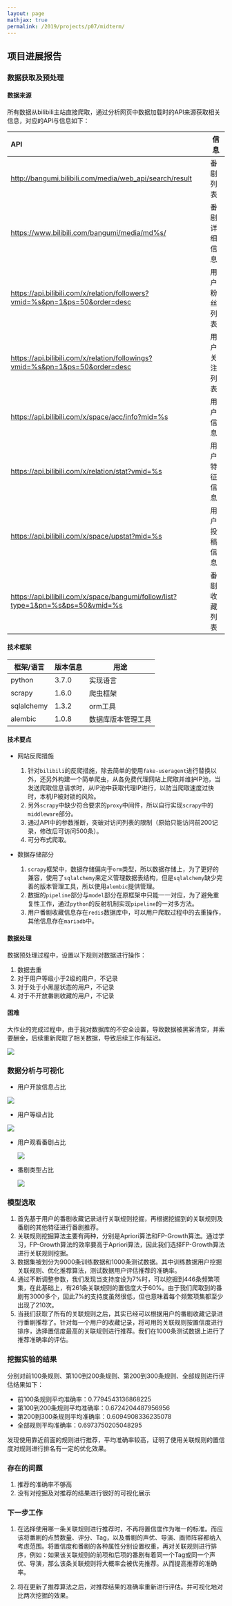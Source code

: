 ```yaml
---
layout: page
mathjax: true
permalink: /2019/projects/p07/midterm/
---
```


## 项目进展报告

### 数据获取及预处理

#### 数据来源

所有数据从bilibili主站直接爬取，通过分析网页中数据加载时的API来源获取相关信息，对应的API与信息如下：

| API                                                          | 信息         |
| :----------------------------------------------------------- | ------------ |
| http://bangumi.bilibili.com/media/web_api/search/result      | 番剧列表     |
| https://www.bilibili.com/bangumi/media/md%s/                 | 番剧详细信息 |
| https://api.bilibili.com/x/relation/followers?vmid=%s&pn=1&ps=50&order=desc | 用户粉丝列表 |
| https://api.bilibili.com/x/relation/followings?vmid=%s&pn=1&ps=50&order=desc | 用户关注列表 |
| https://api.bilibili.com/x/space/acc/info?mid=%s             | 用户信息     |
| https://api.bilibili.com/x/relation/stat?vmid=%s             | 用户特征信息 |
| https://api.bilibili.com/x/space/upstat?mid=%s               | 用户投稿信息 |
| https://api.bilibili.com/x/space/bangumi/follow/list?type=1&pn=%s&ps=50&vmid=%s | 番剧收藏列表 |



#### 技术框架

| 框架/语言  | 版本信息 | 用途               |
| ---------- | -------- | ------------------ |
| python     | 3.7.0    | 实现语言           |
| scrapy     | 1.6.0    | 爬虫框架           |
| sqlalchemy | 1.3.2    | orm工具            |
| alembic    | 1.0.8    | 数据库版本管理工具 |



#### 技术要点

* 网站反爬措施
  1. 针对`bilibili`的反爬措施，除去简单的使用`fake-useragent`进行替换以外，还另外构建一个简单爬虫，从各免费代理网站上爬取并维护IP池，当发送爬取信息请求时，从IP池中获取代理IP进行，以防当爬取速度过快时，本机IP被封锁的风险。
  2. 另外`scrapy`中缺少符合要求的`proxy`中间件，所以自行实现`scrapy`中的`middleware`部分。
  3. 通过API中的参数推断，突破对访问列表的限制（原始只能访问前200记录，修改后可访问500条）。
  4. 可分布式爬取。

* 数据存储部分
  1. `scrapy`框架中，数据存储偏向于`orm`类型，所以数据存储上，为了更好的兼容，使用了`sqlalchemy`来定义管理数据表结构，但是`sqlalchemy`缺少完善的版本管理工具，所以使用`alembic`提供管理。
  2. 数据的`pipeline`部分与`model`部分在原框架中只能一一对应，为了避免重复性工作，通过`python`的反射机制实现`pipeline`的一对多方法。
  3. 用户番剧收藏信息存在`redis`数据库中，可以用户爬取过程中的去重操作，其他信息存在`mariadb`中。



#### 数据处理

数据预处理过程中，设置以下规则对数据进行操作：

1. 数据去重
2. 对于用户等级小于2级的用户，不记录
3. 对于处于小黑屋状态的用户，不记录
4. 对于不开放番剧收藏的用户，不记录



#### 困难

大作业的完成过程中，由于我对数据库的不安全设置，导致数据被黑客清空，并索要酬金，后续重新爬取了相关数据，导致后续工作有延迟。

![](https://ws1.sinaimg.cn/large/005J7jqOly1g4moosjbjkj30zd0qygoi.jpg)



### 数据分析与可视化

* 用户开放信息占比

![](https://ws1.sinaimg.cn/large/005J7jqOly1g4mp808k2zj309e056dfu.jpg)

* 用户等级占比

![](https://ws1.sinaimg.cn/large/005J7jqOly1g4mpjnwx5dj306t05m74c.jpg)

* 用户观看番剧占比

  ![](https://ws1.sinaimg.cn/large/005J7jqOly1g4mpvmkowaj308t069glt.jpg)

* 番剧类型占比

  ![](https://ws1.sinaimg.cn/large/005J7jqOly1g4mqwnets2j30o00803yw.jpg)

### 模型选取

1. 首先基于用户的番剧收藏记录进行关联规则挖掘，再根据挖掘到的关联规则及番剧的其他特征进行番剧推荐。
2. 关联规则挖掘算法主要有两种，分别是Apriori算法和FP-Growth算法。通过学习，FP-Growth算法的效率要高于Apriori算法，因此我们选择FP-Growth算法进行关联规则挖掘。
3. 数据集被划分为9000条训练数据和1000条测试数据。其中训练数据用户挖掘关联规则、优化推荐算法，测试数据用户评估推荐的准确率。
4. 通过不断调整参数，我们发现当支持度设为7%时，可以挖掘到446条频繁项集，在此基础上，有261条关联规则的置信度大于60%。由于我们爬取到的番剧有3000多个，因此7%的支持度虽然很低，但也意味着每个频繁项集都至少出现了210次。
5. 当我们获取了所有的关联规则之后，其实已经可以根据用户的番剧收藏记录进行番剧推荐了。针对每一个用户的收藏记录，将可用的关联规则按置信度进行排序，选择置信度最高的关联规则进行推荐。我们在1000条测试数据上进行了推荐准确率的评估。



### 挖掘实验的结果

分别对前100条规则、第100到200条规则、第200到300条规则、全部规则进行评估结果如下：

+ 前100条规则平均准确率：0.7794543136868225
+ 第100到200条规则平均准确率：0.6724204487956956
+ 第200到300条规则平均准确率：0.6094908336235078
+ 全部规则平均准确率：0.6973750205048295

发现使用靠近前面的规则进行推荐，平均准确率较高，证明了使用关联规则的置信度对规则进行排名有一定的优化效果。

### 存在的问题

1. 推荐的准确率不够高
2. 没有对挖掘及对推荐的结果进行很好的可视化展示



### 下一步工作

1. 在选择使用哪一条关联规则进行推荐时，不再将置信度作为唯一的标准。而应该将番剧的点赞数量、评分、Tag，以及番剧的声优、导演、画师阵容都纳入考虑范围。将置信度和番剧的各种属性分别设置权重，再对关联规则进行排序，例如：如果该关联规则的前项和后项的番剧有着同一个Tag或同一个声优、导演，那么该条关联规则将大概率会被优先推荐。从而提高推荐的准确率。

2. 将在更新了推荐算法之后，对推荐结果的准确率重新进行评估。并可视化地对比两次挖掘的效果。

   